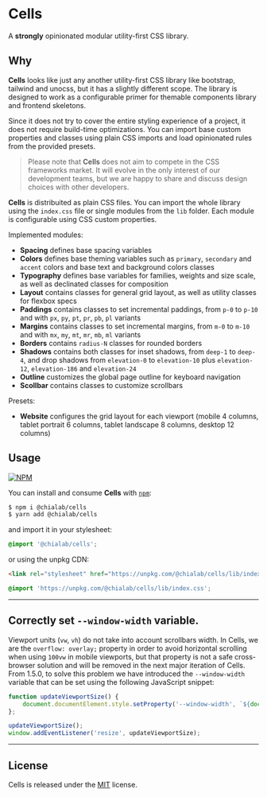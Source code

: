 # Cells

A **strongly** opinionated modular utility-first CSS library.

## Why

**Cells** looks like just any another utility-first CSS library like bootstrap, tailwind and unocss, but it has a slightly different scope. The library is designed to work as a configurable primer for themable components library and frontend skeletons.

Since it does not try to cover the entire styling experience of a project, it does not require build-time optimizations. You can import base custom properties and classes using plain CSS imports and load opinionated rules from the provided presets.

> Please note that **Cells** does not aim to compete in the CSS frameworks market. It will evolve in the only interest of our development teams, but we are happy to share and discuss design choices with other developers.

**Cells** is distribuited as plain CSS files. You can import the whole library using the `index.css` file or single modules from the `lib` folder. Each module is configurable using CSS custom properties.

Implemented modules:

* **Spacing** defines base spacing variables
* **Colors** defines base theming variables such as `primary`, `secondary` and `accent` colors and base text and background colors classes
* **Typography** defines base variables for families, weights and size scale, as well as declinated classes for composition
* **Layout** contains classes for general grid layout, as well as utility classes for flexbox specs
* **Paddings** contains classes to set incremental paddings, from `p-0` to `p-10` and with `px`, `py`, `pt`, `pr`, `pb`, `pl` variants
* **Margins** contains classes to set incremental margins, from `m-0` to `m-10` and with `mx`, `my`, `mt`, `mr`, `mb`, `ml` variants
* **Borders** contains `radius-N` classes for rounded borders
* **Shadows** contains both classes for inset shadows, from `deep-1` to `deep-4`, and drop shadows from `elevation-0` to `elevation-10` plus `elevation-12`, `elevation-186` and `elevation-24`
* **Outline** customizes the global page outline for keyboard navigation
* **Scollbar** contains classes to customize scrollbars

Presets:

* **Website** configures the grid layout for each viewport (mobile 4 columns, tablet portrait 6 columns, tablet landscape 8 columns, desktop 12 columns)

## Usage

[![NPM](https://img.shields.io/npm/v/@chialab/cells.svg)](https://www.npmjs.com/package/@chialab/cells)

You can install and consume **Cells** with [`npm`](https://www.npmjs.com/):

```sh
$ npm i @chialab/cells
$ yarn add @chialab/cells
```

and import it in your stylesheet:

```css
@import '@chialab/cells';
```

or using the unpkg CDN:

```html
<link rel="stylesheet" href="https://unpkg.com/@chialab/cells/lib/index.css" />
```

```css
@import 'https://unpkg.com/@chialab/cells/lib/index.css';
```

---

## Correctly set `--window-width` variable.

Viewport units (`vw`, `vh`) do not take into account scrollbars width. In Cells, we are the `overflow: overlay;` property in order to avoid horizontal scrolling when using `100vw` in mobile viewports, but that property is not a safe cross-browser solution and will be removed in the next major iteration of Cells. From 1.5.0, to solve this problem we have introduced the `--window-width` variable that can be set using the following JavaScript snippet:

```js
function updateViewportSize() {
    document.documentElement.style.setProperty('--window-width', `${document.body.clientWidth}px`);
};

updateViewportSize();
window.addEventListener('resize', updateViewportSize);
```

---

## License

Cells is released under the [MIT](https://github.com/chialab/cells/blob/main/LICENSE) license.
